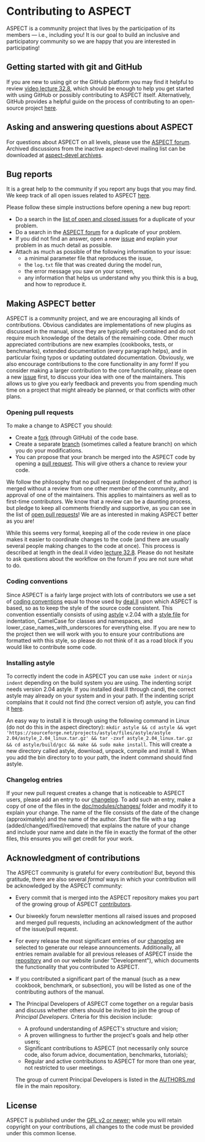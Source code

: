 # Contributing to ASPECT

ASPECT is a community project that lives by the participation of its
members — i.e., including you! It is our goal to build an inclusive
and participatory community so we are happy that you are interested in
participating!

## Getting started with git and GitHub

If you are new to using git or the GitHub platform you may find it
helpful to review [video lecture
32.8](http://www.math.colostate.edu/~bangerth/videos.676.32.8.html), which
should be enough to help you get started with using GitHub or possibly
contributing to ASPECT itself. Alternatively, GitHub provides a helpful
guide on the process of contributing to an open-source project
[here](https://opensource.guide/how-to-contribute/).

## Asking and answering questions about ASPECT

For questions about ASPECT on all levels, please use the
[ASPECT forum](https://community.geodynamics.org/c/aspect).
Archived discussions from the inactive aspect-devel mailing list can be downloaded
at [aspect-devel archives](https://geodynamics.org/pipermail/aspect-devel/).

## Bug reports

It is a great help to the community if you report any bugs that you
may find. We keep track of all open issues related to ASPECT
[here](https://github.com/geodynamics/aspect/issues).

Please follow these simple instructions before opening a new bug report:

- Do a search in the [list of open and closed issues](https://github.com/geodynamics/aspect/issues?q=is%3Aissue)
  for a duplicate of your problem.
- Do a search in the [ASPECT forum](https://community.geodynamics.org/c/aspect) for a
  duplicate of your problem.
- If you did not find an answer, open a new
  [issue](https://github.com/geodynamics/aspect/issues/new) and explain your
  problem in as much detail as possible.
- Attach as much as possible of the following information to your issue:
  - a minimal parameter file that reproduces the issue,
  - the `log.txt` file that was created during the model run,
  - the error message you saw on your screen,
  - any information that helps us understand why you think this is a bug, and
    how to reproduce it.

## Making ASPECT better

ASPECT is a community project, and we are encouraging all kinds of
contributions. Obvious candidates are implementations of new plugins as discussed in
the manual, since they are typically self-contained and do not
require much knowledge of the details of the remaining code. Other much
appreciated contributions are new examples (cookbooks, tests, or benchmarks),
extended documentation (every paragraph helps), and in particular fixing typos
or updating outdated documentation. Obviously, we also encourage
contributions to the core functionality in any form! If you consider making a
larger contribution to the core functionality, please open a new
[issue](https://github.com/geodynamics/aspect/issues/new) first, to discuss
your idea with one of the maintainers. This allows us to give you early
feedback and prevents you from spending much time on a project that might already be
planned, or that conflicts with other plans.

### Opening pull requests

To make a change to ASPECT you should:

- Create a
[fork](https://guides.github.com/activities/forking) (through GitHub) of
the code base.
- Create a separate
[branch](https://guides.github.com/introduction/flow/) (sometimes called a
feature branch) on which you do your modifications.
- You can propose that your branch be merged into the ASPECT
code by opening a [pull request](https://guides.github.com/introduction/flow/).
This will give others a chance to review your code.

We follow the philosophy that no pull request (independent of the author) is
merged without a review from one other member of the community, and approval of
one of the maintainers. This applies to maintainers as well as to first-time
contributors. We know that a review can be a daunting process, but pledge to
keep all comments friendly and supportive, as you can see in the list of [open
pull requests](https://github.com/geodynamics/aspect/pulls)! We are as
interested in making ASPECT better as you are!

While this seems very
formal, keeping all of the code review in one place makes it easier to
coordinate changes to the code (and there are usually several people making
changes to the code at once). This process is described at length in the
deal.II video [lecture
32.8](http://www.math.colostate.edu/~bangerth/videos.676.32.8.html).  Please do
not hesitate to ask questions about the workflow on the forum if you are
not sure what to do.

### Coding conventions

Since ASPECT is a fairly large project with lots of contributors we
use a set of
[coding conventions](https://www.dealii.org/developer/doxygen/deal.II/CodingConventions.html)
equal to those used by [deal.II](http://www.dealii.org)
upon which ASPECT is based, so as to keep the style of the source code
consistent. This convention essentially consists of using
[astyle](http://astyle.sourceforge.net/astyle.html) v.2.04 with a
[style file](https://github.com/geodynamics/aspect/blob/main/contrib/utilities/astyle.rc)
for indentation, CamelCase for classes and
namespaces, and lower_case_names_with_underscores for everything else. If you
are new to the project then we will work with you to ensure your contributions
are formatted with this style, so please do not think of it as a road block if
you would like to contribute some code.

### Installing astyle

To correctly indent the code in ASPECT you can use `make indent` or `ninja indent`
depending on the build system you are using. The indenting script needs version 2.04 astyle.
If you installed deal.II through candi, the correct astyle may already on your system and in your path.
If the indenting script complains that it could not find (the correct version of) astyle,
you can find it [here](https://sourceforge.net/projects/astyle/files/astyle/astyle%202.04/).

An easy way to install it is through using the following command in Linux (do not do this in the aspect directory):
`mkdir astyle && cd astyle && wget 'https://sourceforge.net/projects/astyle/files/astyle/astyle 2.04/astyle_2.04_linux.tar.gz' && tar -zxvf astyle_2.04_linux.tar.gz && cd astyle/build/gcc && make && sudo make install`.
This will create a new directory called astyle, download, unpack, compile and install it.
When you add the bin directory to to your path, the indent command should find astyle.

### Changelog entries

If your new pull request creates a change that is noticeable to ASPECT users,
please add an entry to our
[changelog](https://aspect.geodynamics.org/doc/doxygen/changes_current.html). To
add such an entry, make a copy of one of the files in the
[doc/modules/changes/](https://github.com/geodynamics/aspect/tree/main/doc/modules/changes)
folder and modify it to explain
your change. The name of the file consists of the date of the change
(approximately) and the name of the author. Start the file with a tag
(added/changed/fixed/removed) that explains the nature of your change and
include your name and date in the file in exactly the format of the other
files, this ensures you will get credit for your work.

## Acknowledgment of contributions

The ASPECT community is grateful for every contribution! But, beyond
this gratitude, there are also several *formal*
ways in which your contribution will be acknowledged by the ASPECT community:

- Every commit that is merged into the ASPECT repository makes you part of
  the growing group of ASPECT
  [contributors](https://github.com/geodynamics/aspect/graphs/contributors).
- Our biweekly forum newsletter mentions all raised issues and proposed
  and merged pull requests, including an acknowledgment of the author of the
  issue/pull request.
- For every release the most significant entries of our
  [changelog](https://aspect.geodynamics.org/doc/doxygen/changes_current.html)
  are selected to generate our release announcements. Additionally, all entries
  remain available for all previous releases of ASPECT inside the
  [repository](https://github.com/geodynamics/aspect/tree/main/doc/modules)
  and on our website (under "Development"), which documents the functionality
  that you contributed to ASPECT.
- If you contributed a significant part of the manual (such as a new cookbook,
  benchmark, or subsection), you will be listed as one of the contributing
  authors of the manual.
- The Principal Developers of ASPECT come together on a regular basis and discuss
  whether others should be invited to join the
  group of *Principal Developers*. Criteria
  for this decision include:

  - A profound understanding of ASPECT's structure and vision;
  - A proven willingness to further the project's goals and help other users;
  - Significant contributions to ASPECT (not necessarily only source code,
    also forum advice, documentation, benchmarks, tutorials);
  - Regular and active contributions to ASPECT for more than one year,
    not restricted to user meetings.

  The group of current Principal Developers is listed in the
  [AUTHORS.md](https://github.com/geodynamics/aspect/blob/main/AUTHORS.md)
  file in the main repository.

## License

ASPECT is published under the
[GPL v2 or newer](https://github.com/geodynamics/aspect/blob/main/LICENSE);
while you will retain copyright on your contributions, all changes to the code
must be provided under this common license.
